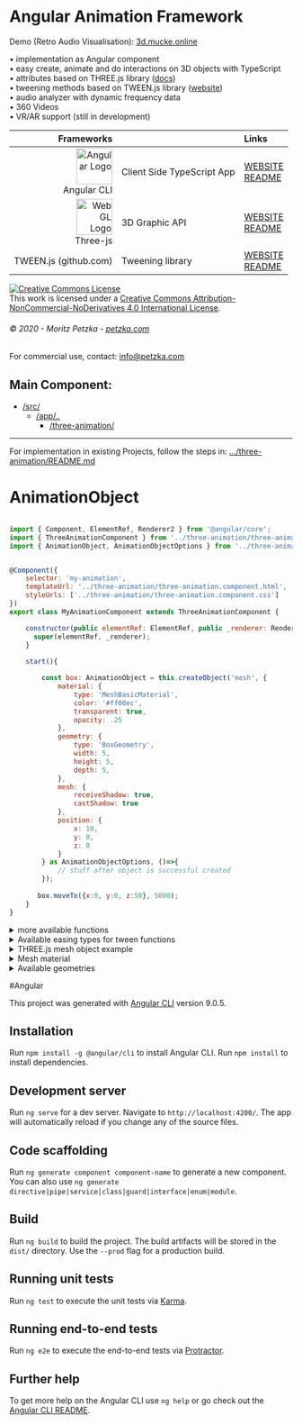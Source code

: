 # Angular Animation Framework 
Demo (Retro Audio Visualisation):
<a rel="demo" href="http://3d.mucke.online" target="_blank">
  3d.mucke.online
</a>

• implementation as Angular component<br>
• easy create, animate and do interactions on 3D objects with TypeScript<br>
• attributes based on THREE.js library (<a href="https://threejs.org/docs/" target="_blank">docs</a>)<br>
• tweening methods based on TWEEN.js library (<a href="https://www.createjs.com/tweenjs" target="_blank">website</a>)<br>
• audio analyzer with dynamic frequency data<br>
• 360 Videos<br>
• VR/AR support (still in development)<br>

| Frameworks |  | Links |
|    ---:| :---          | :---         |
| <img src="https://angular.io/assets/images/logos/angular/angular.svg" height="64"  alt="Angular Logo" /><br>Angular CLI | Client Side TypeScript App | [WEBSITE](https://angular.io)<br> [README](https://github.com/angular/angular-cli/blob/master/README.md)|
| <img src="https://upload.wikimedia.org/wikipedia/commons/thumb/2/25/WebGL_Logo.svg/1199px-WebGL_Logo.svg.png" height="64"  alt="WebGL Logo" /><br>Three-js | 3D Graphic API | [WEBSITE](https://threejs.org/)<br> [README](https://github.com/mrdoob/three.js/blob/dev/README.md)|
| TWEEN.js (github.com) | Tweening library | [WEBSITE](https://github.com/tweenjs/tween.js)<br> [README](https://github.com/tweenjs/tween.js/blob/master/README.md)|



<a rel="license" href="http://creativecommons.org/licenses/by-nc-nd/4.0/"><img alt="Creative Commons License" style="border-width:0" src="https://i.creativecommons.org/l/by-nc-nd/4.0/88x31.png" /></a><br />This work is licensed under a <a rel="license" href="http://creativecommons.org/licenses/by-nc-nd/4.0/">Creative Commons Attribution-NonCommercial-NoDerivatives 4.0 International License</a>.
###### *© 2020 - Moritz Petzka - [petzka.com](https://petzka.com/)*
For commercial use, contact: <a href="mailto:info@petzka.com" />info@petzka.com</a>

## Main Component:
 * [/src/](./src)
    * [/app/..](./src/app) 
        * [/three-animation/](./src/app/three-animation)
 - - -
 
For implementation in existing Projects, follow the steps in: [.../three-animation/README.md](./src/app/three-animation/README.md)

# AnimationObject 

```javascript

import { Component, ElementRef, Renderer2 } from '@angular/core';
import { ThreeAnimationComponent } from '../three-animation/three-animation.component';
import { AnimationObject, AnimationObjectOptions } from '../three-animation/classes/animation-object';


@Component({
    selector: 'my-animation',
    templateUrl: '../three-animation/three-animation.component.html',
    styleUrls: ['../three-animation/three-animation.component.css']
})
export class MyAnimationComponent extends ThreeAnimationComponent {

    constructor(public elementRef: ElementRef, public _renderer: Renderer2) {
      super(elementRef, _renderer);
    }
    
    start(){

        const box: AnimationObject = this.createObject('mesh', {
            material: {
                type: 'MeshBasicMaterial',
                color: '#ff00ec',
                transparent: true,
                opacity: .25
            },
            geometry: {
                type: 'BoxGeometry',
                width: 5,
                height: 5,
                depth: 5,
            },
            mesh: {
                receiveShadow: true,
                castShadow: true
            },
            position: {
                x: 10,
                y: 0,
                z: 0
            }
        } as AnimationObjectOptions, ()=>{
            // stuff after object is successful created
        });
        
       box.moveTo({x:0, y:0, z:50}, 5000);
    }
}
```

<details><summary>more available functions</summary>

```javascript

/* set attributes directly */

box.setPosition({x:0, y:0, z:50});

box.setRotation({x:0, y:(Math.PI / 2), z:0});

box.setScale({x:1, y:1, z:1});

box.lookAt({x:0, y:0, z:0});


/* tween attributes */

box.moveTo({x:0, y:0, z:50}, 5000, ()=>{
    // stuff after tween ended
}, 'Linear.None');

box.rotateTo({x:0, y:(Math.PI / 2), z:0}, 5000, ()=>{
    // stuff after tween ended
}, 'Linear.None');

box.scaleTo({x:0, y:(Math.PI / 2), z:0}, 5000, ()=>{
    // stuff after tween ended
}, 'Linear.None');


/* more stuff */

box.appendTo(<THREE.js Object>);


/* mouse events */

box.on('mousemove', (event)=>{});
box.on('mouseover', (event)=>{});
box.on('mouseout', (event)=>{});
box.on('mousedown', (event)=>{});
box.on('mouseup', (event)=>{});


/* collision detection */

box.on('collide', (collisionObject)=>{});

box.on('leave', (collisionObject)=>{});

```
</details>

<details><summary>Available easing types for tween functions</summary>
<ul>
  <li>Linear.None (default)</li>
  <li>Quadratic.In</li>
  <li>Quadratic.Out</li>
  <li>Quadratic.InOut</li>
  <li>Cubic.In</li>
  <li>Cubic.Out</li>
  <li>Cubic.InOut</li>
  <li>Quartic.In</li>
  <li>Quartic.Out</li>
  <li>Quartic.InOut</li>
  <li>Quintic.In</li>
  <li>Quintic.Out</li>
  <li>Quintic.InOut</li>
  <li>Sinusoidal.In</li>
  <li>Sinusoidal.Out</li>
  <li>Sinusoidal.InOut</li>
  <li>Exponential.In</li>
  <li>Exponential.Out</li>
  <li>Exponential.InOut</li>
  <li>Back.In</li>
  <li>Back.Out</li>
  <li>Back.InOut</li>
  <li>Bounce.In</li>
  <li>Bounce.Out</li>
  <li>Bounce.InOut</li>
</ul> 
more infos: <a href="https://sole.github.io/tween.js/examples/03_graphs.html" target="_blank">https://sole.github.io/tween.js/examples/03_graphs.html</a>
</details>

<details><summary>THREE.js mesh object example</summary>
More infos: <a href="https://threejs.org/docs/#api/en/objects/Mesh" target="_blank">https://threejs.org/docs/#api/en/objects/Mesh</a>

```javascript
this.createObject('mesh', {
            material: {
                // properties for THREE.js material (more infos below)
                type: 'MeshBasicMaterial',
                color: '#ff00ec',
                transparent: true,
                opacity: .25
            },
            geometry: {
                // properties for THREE.js geometry (examples below)
                type: 'BoxGeometry',
                width: 5,
                height: 5,
                depth: 5,
            },
            mesh: {
                // properties for THREE.js mesh object
                receiveShadow: true,
                castShadow: true,
            }
        } 
 ``` 
</details>

<details><summary>Mesh material</summary>

For more information about material properties, visit:
<a href="https://threejs.org/docs/#api/en/materials/Material" target="_blank">https://threejs.org/docs/#api/en/materials/Material</a>
<ul>
<li><a href="https://threejs.org/docs/#api/en/materials/MeshBasicMaterial" target="_blank">MeshBasicMaterial</a></li>
<li><a href="https://threejs.org/docs/#api/en/materials/MeshStandardMaterial" target="_blank">MeshStandardMaterial</a></li>
<li><a href="https://threejs.org/docs/#api/en/materials/MeshLambertMaterial" target="_blank">MeshLambertMaterial</a></li>
<li><a href="https://threejs.org/docs/#api/en/materials/MeshPhongMaterial" target="_blank">MeshPhongMaterial</a></li>
<li><a href="https://threejs.org/docs/#api/en/materials/MeshToonMaterial" target="_blank">MeshToonMaterial</a></li>
<li><a href="https://threejs.org/docs/#api/en/materials/MeshNormalMaterial" target="_blank">MeshNormalMaterial</a></li>
<li><a href="https://threejs.org/docs/#api/en/materials/MeshDepthMaterial" target="_blank">MeshDepthMaterial</a></li>
<li><a href="https://threejs.org/docs/#api/en/materials/MeshDistanceMaterial" target="_blank">MeshDistanceMaterial</a></li>
<li><a href="https://threejs.org/docs/#api/en/materials/MeshMatcapMaterial" target="_blank">MeshMatcapMaterial</a></li>
<li><a href="https://threejs.org/docs/#api/en/materials/MeshPhysicalMaterial" target="_blank">MeshPhysicalMaterial</a></li>
</ul>

</details>

<details><summary>Available geometries</summary>



More infos: <a href="https://threejs.org/docs/#api/en/core/Geometry" target="_blank">https://threejs.org/docs/#api/en/core/Geometry</a>
<h4> <a href="https://threejs.org/docs/#api/en/geometries/BoxGeometry" target="_blank">BoxGeometry</a></h4>

```javascript
geometry: {
    type: 'BoxGeometry',
    width: 1,
    height: 1,
    depth: 1,
    widthSegments: 1,
    heightSegments: 1,
    depthSegments: 1
}
 ```  

<h4> <a href="https://threejs.org/docs/#api/en/geometries/CircleGeometry" target="_blank">CircleGeometry</a></h4>

```javascript
geometry: {
    type: 'CircleGeometry',
    radius: 1,
    segments: 8,
    thetaStart: 0,
    thetaLength: (Math.PI * 2)
}
 ```  

<h4> <a href="https://threejs.org/docs/#api/en/geometries/ConeGeometry" target="_blank">ConeGeometry</a></h4>

```javascript
geometry: {
    type: 'ConeGeometry',
    radius: 1,
    height: 1,
    radialSegments: 8,
    heightSegments: 1,
    openEnded: false,
    thetaStart: 0,
    thetaLength: (Math.PI * 2)
}
 ```  

<h4> <a href="https://threejs.org/docs/#api/en/geometries/CylinderGeometry" target="_blank">CylinderGeometry</a></h4>

```javascript
geometry: {
    type: 'CylinderGeometry',
    radiusTop: 1,
    radiusBottom: 1,
    height: 1,
    radialSegments: 8,
    heightSegments: 1,
    openEnded: false,
    thetaStart: 0,
    thetaLength: (Math.PI * 2)
}
 ```  

<h4> <a href="https://threejs.org/docs/#api/en/geometries/DodecahedronGeometry" target="_blank">DodecahedronGeometry</a></h4>

```javascript
geometry: {
    type: 'DodecahedronGeometry',
    radius: 1,
    detail: 0
}
 ```  

<h4> <a href="https://threejs.org/docs/#api/en/geometries/IcosahedronGeometry" target="_blank">IcosahedronGeometry</a></h4>

```javascript
geometry: {
    type: 'IcosahedronGeometry',
    radius: 1,
    detail: 0
}
 ```  

<h4> <a href="https://threejs.org/docs/#api/en/geometries/LatheGeometry" target="_blank">LatheGeometry</a></h4>

```javascript
geometry: {
    type: 'LatheGeometry',
    points: [],
    segments: 12,
    phiStart: 0,
    phiLength: (Math.PI * 2)
}
 ```  

<h4> <a href="https://threejs.org/docs/#api/en/geometries/OctahedronGeometry" target="_blank">OctahedronGeometry</a></h4>

```javascript
geometry: {
    type: 'OctahedronGeometry',
    radius: 1,
    detail: 0
}
 ``` 

<h4> <a href="https://threejs.org/docs/#api/en/geometries/ParametricGeometry" target="_blank">ParametricGeometry</a></h4>

```javascript
geometry: {
    type: 'ParametricGeometry',
    func: () => {
    },
    slices: 25,
    stacks: 25,
}
 ``` 

<h4> <a href="https://threejs.org/docs/#api/en/geometries/PlaneGeometry" target="_blank">PlaneGeometry</a></h4>

```javascript
geometry: {
    type: 'PlaneGeometry',
    width: 1,
    height: 1,
    widthSegments: 1,
    heightSegments: 1
}
 ``` 

<h4> <a href="https://threejs.org/docs/#api/en/geometries/PolyhedronGeometry" target="_blank">PolyhedronGeometry</a></h4>

```javascript
geometry: {
    type: 'PolyhedronGeometry',
    vertices: [
      -1, -1, -1, 1, -1, -1, 1, 1, -1, -1, 1, -1,
      -1, -1, 1, 1, -1, 1, 1, 1, 1, -1, 1, 1,
    ],
    indices: [
      2, 1, 0, 0, 3, 2,
      0, 4, 7, 7, 3, 0,
      0, 1, 5, 5, 4, 0,
      1, 2, 6, 6, 5, 1,
      2, 3, 7, 7, 6, 2,
      4, 5, 6, 6, 7, 4
    ],
    radius: 1,
    detail: 1
}
 ``` 

<h4> <a href="https://threejs.org/docs/#api/en/geometries/RingGeometry" target="_blank">RingGeometry</a></h4>

```javascript
geometry: {
    type: 'RingGeometry',
    innerRadius: 0.5,
    outerRadius: 1,
    thetaSegments: 8,
    phiSegments: 8,
    thetaStart: 0,
    thetaLength: (Math.PI * 2)
}
 ``` 

<h4> <a href="https://threejs.org/docs/#api/en/geometries/ShapeGeometry" target="_blank">ShapeGeometry</a></h4>

```javascript
geometry: {
    type: 'RingGeometry',
    shapes: [],
    curveSegments: 12
}
 ``` 

<h4> <a href="https://threejs.org/docs/#api/en/geometries/SphereGeometry" target="_blank">SphereGeometry</a></h4>

```javascript
geometry: {
    type: 'SphereGeometry',
    radius: 1,
    widthSegments: 8,
    heightSegments: 6,
    phiStart: 0,
    phiLength: (Math.PI * 2),
    thetaStart: 0,
    thetaLength: (Math.PI)
}
 ``` 

<h4> <a href="https://threejs.org/docs/#api/en/geometries/TetrahedronGeometry" target="_blank">TetrahedronGeometry</a></h4>

```javascript
geometry: {
    type: 'TetrahedronGeometry',
    radius: 1,
    detail: 1
}
 ``` 

<h4> <a href="https://threejs.org/docs/#api/en/geometries/TextGeometry" target="_blank">TextGeometry</a></h4>

```javascript
geometry: {
    type: 'TextGeometry',
    text: 'Text',
    parameters: {
      font: null,
      size: 80,
      height: 5,
      curveSegments: 12,
      bevelEnabled: true,
      bevelThickness: 10,
      bevelSize: 8,
      bevelOffset: 0,
      bevelSegments: 5
    }
}
 ``` 

<h4> <a href="https://threejs.org/docs/#api/en/geometries/TorusGeometry" target="_blank">TorusGeometry</a></h4>

```javascript
geometry: {
    type: 'TorusGeometry',
    radius: 1,
    tube: .4,
    radialSegments: 8,
    tubularSegments: 6,
    arc: (Math.PI * 2)
}
 ``` 


<h4> <a href="https://threejs.org/docs/#api/en/geometries/TorusKnotGeometry" target="_blank">TorusKnotGeometry</a></h4>

```javascript
geometry: {
    type: 'TorusKnotGeometry',
    radius: 1,
    tube: .4,
    tubularSegments: 64,
    radialSegments: 8,
    p: 2,
    q: 3
}
 ``` 

<h4> <a href="https://threejs.org/docs/#api/en/geometries/TubeGeometry" target="_blank">TubeGeometry</a></h4>

```javascript
geometry: {
    type: 'TubeGeometry',
    path: null,
    tubularSegments: 64,
    radius: 1,
    radialSegments: 8,
    closed: false
}
 ``` 



</details>




#Angular


This project was generated with [Angular CLI](https://github.com/angular/angular-cli) version 9.0.5.



## Installation

Run `npm install -g @angular/cli` to install Angular CLI.
Run `npm install` to install dependencies.


## Development server

Run `ng serve` for a dev server. Navigate to `http://localhost:4200/`. The app will automatically reload if you change any of the source files.

## Code scaffolding

Run `ng generate component component-name` to generate a new component. You can also use `ng generate directive|pipe|service|class|guard|interface|enum|module`.

## Build

Run `ng build` to build the project. The build artifacts will be stored in the `dist/` directory. Use the `--prod` flag for a production build.

## Running unit tests

Run `ng test` to execute the unit tests via [Karma](https://karma-runner.github.io).

## Running end-to-end tests

Run `ng e2e` to execute the end-to-end tests via [Protractor](http://www.protractortest.org/).

## Further help

To get more help on the Angular CLI use `ng help` or go check out the [Angular CLI README](https://github.com/angular/angular-cli/blob/master/README.md).

